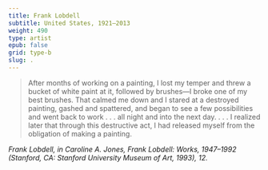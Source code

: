 ```yaml
---
title: Frank Lobdell
subtitle: United States, 1921–2013
weight: 490
type: artist
epub: false
grid: type-b
slug: .
---
```

>After months of working on a painting, I lost my temper and threw a bucket of white paint at it, followed by brushes—I broke one of my best brushes. That calmed me down and I stared at a destroyed painting, gashed and spattered, and began to see a few possibilities and went back to work . . . all night and into the next day. . . . I realized later that through this destructive act, I had released myself from the obligation of making a painting.

<cite>Frank Lobdell, in Caroline A. Jones, *Frank Lobdell: Works, 1947–1992* (Stanford, CA: Stanford University Museum of Art, 1993), 12.</cite>
